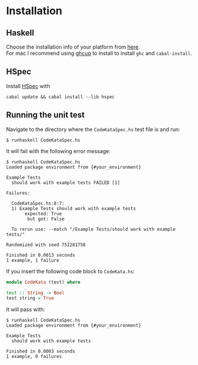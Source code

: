 # Installation

## Haskell

Choose the installation info of your platform from [here](https://www.haskell.org/platform/).  
For mac I recommend using [ghcup](https://www.haskell.org/ghcup/) to install to install `ghc` and `cabal-install`.

## HSpec
Install [HSpec](https://hackage.haskell.org/package/hspec) with

```shell script
cabal update && cabal install --lib hspec
```

## Running the unit test
Navigate to the directory where the `CodeKataSpec.hs` test file is and run:
```shell script
$ runhaskell CodeKataSpec.hs
```
It will fail with the following error message:
```shell script
$ runhaskell CodeKataSpec.hs
Loaded package environment from {#your_environment}

Example Tests
  should work with example tests FAILED [1]

Failures:

  CodeKataSpec.hs:8:7: 
  1) Example Tests should work with example tests
       expected: True
        but got: False

  To rerun use: --match "/Example Tests/should work with example tests/"

Randomized with seed 752281758

Finished in 0.0013 seconds
1 example, 1 failure
```
If you insert the following code block to `CodeKata.hs`:
```haskell
module CodeKata (test) where

test :: String -> Bool
test string = True

```
It will pass with:
```shell script
$ runhaskell CodeKataSpec.hs
Loaded package environment from {#your_environment}

Example Tests
  should work with example tests

Finished in 0.0003 seconds
1 example, 0 failures
```
